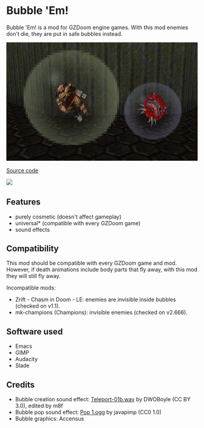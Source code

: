 # Bubble 'Em!

Bubble 'Em! is a mod for GZDoom engine games. With this mod enemies don't die,
they are put in safe bubbles instead.

<img src="screenshots/screenshot.png" />

[Source code](https://github.com/mmaulwurff/bubble-em/)

<img src="https://img.shields.io/github/downloads/mmaulwurff/bubble-em/total" />

## Features

- purely cosmetic (doesn't affect gameplay)
- universal* (compatible with every GZDoom game)
- sound effects

## Compatibility

This mod should be compatible with every GZDoom game and mod. However, if death
animations include body parts that fly away, with this mod they will still fly
away.

Incompatible mods:

- Zrift - Chasm in Doom - LE: enemies are invisible inside bubbles (checked on v1.1).
- mk-champions (Champions): invisible enemies (checked on v2.666).

## Software used

- Emacs
- GIMP
- Audacity
- Slade

## Credits

- Bubble creation sound effect: [Teleport-01b.wav](https://freesound.org/people/DWOBoyle/sounds/474179/) by DWOBoyle (CC BY 3.0), edited by m8f
- Bubble pop sound effect: [Pop 1.ogg](https://freesound.org/people/javapimp/sounds/439184/) by javapimp (CC0 1.0)
- Bubble graphics: Accensus
